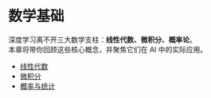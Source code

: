 # 数学基础

深度学习离不开三大数学支柱：**线性代数、微积分、概率论**。  
本章将带你回顾这些核心概念，并聚焦它们在 AI 中的实际应用。

- [线性代数](linear-algebra.md)
- [微积分](calculus.md)
- [概率与统计](probability.md)